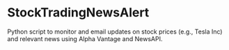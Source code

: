 # StockTradingNewsAlert
Python script to monitor and email updates on stock prices (e.g., Tesla Inc) and relevant news using Alpha Vantage and NewsAPI.

